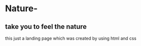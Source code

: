 # Nature-
## take you to feel the nature
this just a landing page which was created by using html and css 
